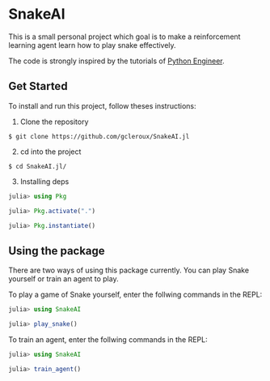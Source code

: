 # SnakeAI

This is a small personal project which goal is to make a reinforcement learning agent learn how to play snake effectively.

The code is strongly inspired by the tutorials of [Python Engineer](https://www.youtube.com/watch?v=PJl4iabBEz0&list=PLqnslRFeH2UrDh7vUmJ60YrmWd64mTTKV).

## Get Started
To install and run this project, follow theses instructions:

1. Clone the repository
```
$ git clone https://github.com/gcleroux/SnakeAI.jl
```

2. cd into the project
```
$ cd SnakeAI.jl/
```

3. Installing deps
```julia
julia> using Pkg

julia> Pkg.activate(".")

julia> Pkg.instantiate()
```

## Using the package
There are two ways of using this package currently. You can play Snake yourself or train an agent to play.

To play a game of Snake yourself, enter the follwing commands in the REPL:
```julia
julia> using SnakeAI

julia> play_snake()
```

To train an agent, enter the follwing commands in the REPL:
```julia
julia> using SnakeAI

julia> train_agent()
```
